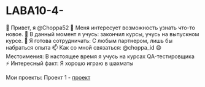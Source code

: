 # LABA10-4-

👋 Привет, я @Choppa52
👀 Меня интересует возможность узнать что-то новое.
🌱 В данный момент я учусь: закончил курсы, учусь на выпускном курсе.
💞️ Я готова сотрудничать: С любым партнером, лишь бы набраться опыта
📫 Как со мной связаться: @choppa_id
😄 Местоимения: В настоящее время я учусь на курсах QA-тестировщика
⚡ Интересный факт: Я хорошо играю в шахматы




Мои проекты:
Проект 1 - [проект](https://docs.google.com/document/d/1Mhk-KvOl3vJvpjyhA4w3pRiflg-MqVGM/edit?usp=sharing&ouid=113854078229397976610&rtpof=true&sd=true)
